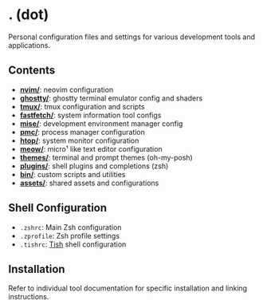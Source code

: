 # . (dot)

Personal configuration files and settings for various development tools and applications.

## Contents

- [**nvim/**](nvim/): neovim configuration
- [**ghostty/**](ghostty/): ghostty terminal emulator config and shaders
- [**tmux/**](tmux/): tmux configuration and scripts
- [**fastfetch/**](fastfetch/): system information tool configs
- [**mise/**](mise/): development environment manager config
- [**pmc/**](pmc/): process manager configuration
- [**htop/**](htop/): system monitor configuration
- [**meow/**](meow/): micro¹ like text editor configuration
- [**themes/**](themes/): terminal and prompt themes (oh-my-posh)
- [**plugins/**](plugins/): shell plugins and completions (zsh)
- [**bin/**](bin/): custom scripts and utilities
- [**assets/**](assets/): shared assets and configurations

## Shell Configuration

- `.zshrc`: Main Zsh configuration
- `.zprofile`: Zsh profile settings
- `.tishrc`: [Tish](https://github.com/theMackabu/tish) shell configuration

## Installation

Refer to individual tool documentation for specific installation and linking instructions.
